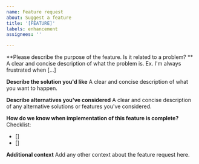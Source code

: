 ```yaml
---
name: Feature request
about: Suggest a feature
title: '[FEATURE]'
labels: enhancement
assignees: ''

---
```


**Please describe the purpose of the feature. Is it related to a problem? **
A clear and concise description of what the problem is. Ex. I'm always frustrated when [...]

**Describe the solution you'd like**
A clear and concise description of what you want to happen.

**Describe alternatives you've considered**
A clear and concise description of any alternative solutions or features you've considered.

**How do we know when implementation of this feature is complete?**
Checklist:
- []
- []

**Additional context**
Add any other context about the feature request here.
